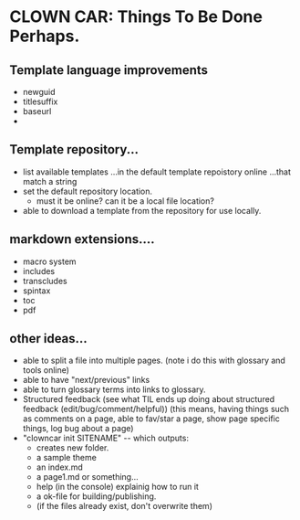 # CLOWN CAR: Things To Be Done Perhaps.


## Template language improvements

- newguid
- titlesuffix
- baseurl
-

## Template repository...

- list available templates
	...in the default template repoistory online
	...that match a string
- set the default repository location.
	- must it be online? can it be a local file location?
- able to download a template from the repository for use locally.


## markdown extensions....

- macro system
- includes
- transcludes
- spintax
- toc
- pdf

## other ideas...

- able to split a file into multiple pages.
   (note i do this with glossary and tools online)
- able to have "next/previous" links
- able to turn glossary terms into links to glossary.
- Structured feedback (see what TIL ends up doing about structured feedback (edit/bug/comment/helpful))
	(this means, having things such as comments on a page, able to fav/star a page, show page specific things, log bug about a page)
- "clowncar init SITENAME" -- which outputs:
	- creates new folder.
	- a sample theme
	- an index.md
	- a page1.md or something...
	- help (in the console) explainig how to run it
	- a ok-file for building/publishing.
	- (if the files already exist, don't overwrite them)

